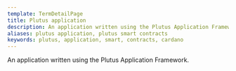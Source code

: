 ```yaml
---
template: TermDetailPage
title: Plutus application
description: An application written using the Plutus Application Framework.
aliases: plutus application, plutus smart contracts
keywords: plutus, application, smart, contracts, cardano
---
```


An application written using the Plutus Application Framework.